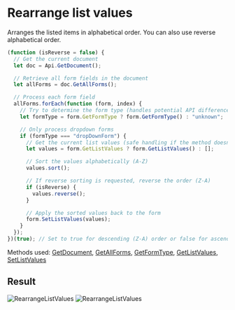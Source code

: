 # Rearrange list values

Arranges the listed items in alphabetical order. You can also use reverse alphabetical order.

```ts
(function (isReverse = false) {
  // Get the current document
  let doc = Api.GetDocument();

  // Retrieve all form fields in the document
  let allForms = doc.GetAllForms();

  // Process each form field
  allForms.forEach(function (form, index) {
    // Try to determine the form type (handles potential API differences)
    let formType = form.GetFormType ? form.GetFormType() : "unknown";

    // Only process dropdown forms
    if (formType === "dropDownForm") {
      // Get the current list values (safe handling if the method doesn't exist)
      let values = form.GetListValues ? form.GetListValues() : [];

      // Sort the values alphabetically (A-Z)
      values.sort();

      // If reverse sorting is requested, reverse the order (Z-A)
      if (isReverse) {
        values.reverse();
      }

      // Apply the sorted values back to the form
      form.SetListValues(values);
    }
  });
})(true); // Set to true for descending (Z-A) order or false for ascending (A-Z) order
```

Methods used: [GetDocument](/docs/office-api/usage-api/text-document-api/Api/Methods/GetDocument.md), [GetAllForms](/docs/office-api/usage-api/form-api/ApiDocument/Methods/GetAllForms.md), [GetFormType](/docs/office-api/usage-api/form-api/ApiFormBase/Methods/GetFormType.md), [GetListValues](/docs/office-api/usage-api/form-api/ApiComboBoxForm/Methods/GetListValues.md), [SetListValues](/docs/office-api/usage-api/form-api/ApiComboBoxForm/Methods/SetListValues.md)

## Result

![RearrangeListValues](/assets/images/plugins/rearrange-list-values.png#gh-light-mode-only)
![RearrangeListValues](/assets/images/plugins/rearrange-list-values.dark.png#gh-dark-mode-only)
